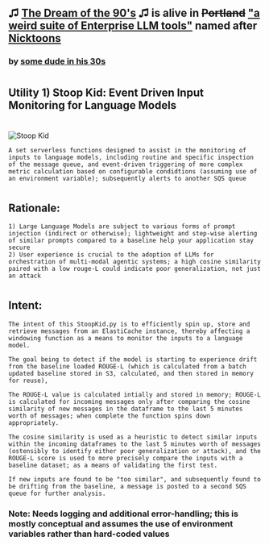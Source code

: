 ## ♫ [The Dream of the 90's](https://youtu.be/U4hShMEk1Ew) ♫ is alive in ~~Portland~~ ["a weird suite of Enterprise LLM tools"](https://github.com/users/rabbidave/projects/1) named after [Nicktoons](https://en.wikipedia.org/wiki/Nicktoons)
### by [some dude in his 30s](https://www.linkedin.com/in/davidisaacpierce)
#
## Utility 1) Stoop Kid: Event Driven Input Monitoring for Language Models
#
![Stoop Kid](https://static.wikia.nocookie.net/heyarnold/images/a/a3/59e904f1d075f61ca93baa81.PNG/revision/latest?cb=20171105193956 "Stoop Kid")


    A set serverless functions designed to assist in the monitoring of inputs to language models, including routine and specific inspection of the message queue, and event-driven triggering of more complex metric calculation based on configurable condidtions (assuming use of an environment variable); subsequently alerts to another SQS queue

#
## Rationale:

    1) Large Language Models are subject to various forms of prompt injection (indirect or otherwise); lightweight and step-wise alerting of similar prompts compared to a baseline help your application stay secure
    2) User experience is crucial to the adoption of LLMs for orchestration of multi-modal agentic systems; a high cosine similarity paired with a low rouge-L could indicate poor generalization, not just an attack

#
## Intent:

    The intent of this StoopKid.py is to efficiently spin up, store and retrieve messages from an ElastiCache instance, thereby affecting a windowing function as a means to monitor the inputs to a language model. 

    The goal being to detect if the model is starting to experience drift from the baseline loaded ROUGE-L (which is calculated from a batch updated baseline stored in S3, calculated, and then stored in memory for reuse),
    
    The ROUGE-L value is calculated intially and stored in memory; ROUGE-L is calculated for incoming messages only after comparing the cosine similarity of new messages in the dataframe to the last 5 minutes worth of messages; when complete the function spins down appropriately. 

    The cosine similarity is used as a heuristic to detect similar inputs within the incoming dataframes to the last 5 minutes worth of messages (ostensibly to identify either poor generalization or attack), and the ROUGE-L score is used to more precisely compare the inputs with a baseline dataset; as a means of validating the first test. 

    If new inputs are found to be "too similar", and subsequently found to be drifting from the baseline, a message is posted to a second SQS queue for further analysis.

### Note: Needs logging and additional error-handling; this is mostly conceptual and assumes the use of environment variables rather than hard-coded values
